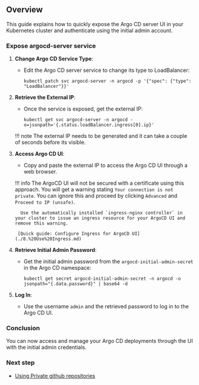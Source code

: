 ## Overview

This guide explains how to quickly expose the Argo CD server UI in your Kubernetes cluster and authenticate using the initial admin account.

### Expose argocd-server service

1. **Change Argo CD Service Type**:
    - Edit the Argo CD server service to change its type to LoadBalancer:
      ```
      kubectl patch svc argocd-server -n argocd -p '{"spec": {"type": "LoadBalancer"}}'
      ```

2. **Retrieve the External IP**:
    - Once the service is exposed, get the external IP:
      ```
      kubectl get svc argocd-server -n argocd -o=jsonpath='{.status.loadBalancer.ingress[0].ip}'
      ```
    !!! note
        The external IP needs to be generated and it can take a couple of seconds before its visible.

3. **Access Argo CD UI**:
    - Copy and paste the external IP to access the Argo CD UI through a web browser.

    !!! info
        The ArgoCD UI will not be secured with a certificate using this approach. You will get a warning stating `Your connection is not private`. You can ignore this and proceed by clicking `Advanced` and `Proceed to IP (unsafe)`.
        
         Use the automatically installed `ingress-nginx controller` in your cluster to issue an ingress resource for your ArgoCD UI and remove this warning.
         
        [Quick guide: Configure Ingress for ArgoCD UI](./8.%20Use%20Ingress.md)

4. **Retrieve Initial Admin Password**:
    - Get the initial admin password from the `argocd-initial-admin-secret` in the Argo CD namespace:
      ```
      kubectl get secret argocd-initial-admin-secret -n argocd -o jsonpath="{.data.password}" | base64 -d
      ```

5. **Log In**:
    - Use the username `admin` and the retrieved password to log in to the Argo CD UI.

### Conclusion

You can now access and manage your Argo CD deployments through the UI with the initial admin credentials.

### Next step

- [Using Private github repositories](./6.%20Using%20private%20github%20repositories.md)
